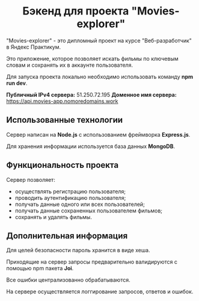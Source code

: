 <h1 align="center">Бэкенд для проекта "Movies-explorer"</h1>

"Movies-explorer" - это дипломный проект на курсе "Веб-разработчик" в Яндекс Практикум. 

Это приложение, которое позволяет искать фильмы по ключевым словам и сохранять их в аккаунте пользователя. 

Для запуска проекта локально необходимо использовать команду **npm run dev**.

**Публичный IPv4 сервера:** 51.250.72.195
**Доменное имя сервера:** https://api.movies-app.nomoredomains.work

## Использованные технологии

Сервер написан на **Node.js** с использованием фреймворка **Express.js**.

Для хранения информации используется база данных **MongoDB**.


## Функциональность проекта
Сервер позволяет:
- осуществлять регистрацию пользователя;
- проводить аутентификацию пользователя;
- получать данные одного или всех пользователей;
- получать данные сохраненных пользователем фильмов;
- сохранять и удалять фильмы.

## Дополнительная информация
Для целей безопасности пароль хранится в виде хеша.

Приходящие на сервер запросы предварительно валидируются с помощью npm пакета **Joi**.

Все ошибки централизованно обрабатываются.

На сервере осуществляется логгирование запросов, ответов и ошибок.

